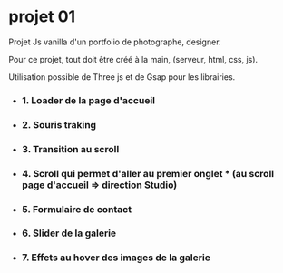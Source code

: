 # projet 01

Projet Js vanilla d'un portfolio de photographe, designer.

Pour ce projet, tout doit être créé à la main, (serveur, html, css, js).

Utilisation possible de Three js et de Gsap pour les librairies.

- ### 1. Loader de la page d'accueil
- ### 2. Souris traking
- ### 3. Transition au scroll
- ### 4. Scroll qui permet d'aller au premier onglet \* (au scroll page d'accueil => direction Studio)
- ### 5. Formulaire de contact
- ### 6. Slider de la galerie
- ### 7. Effets au hover des images de la galerie

